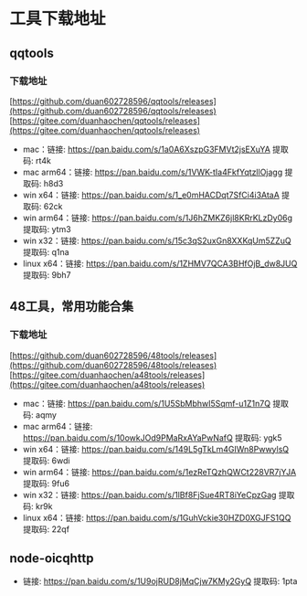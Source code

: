 # 工具下载地址

## qqtools

### 下载地址
[https://github.com/duan602728596/qqtools/releases](https://github.com/duan602728596/qqtools/releases)   
[https://gitee.com/duanhaochen/qqtools/releases](https://gitee.com/duanhaochen/qqtools/releases)
* mac：链接: https://pan.baidu.com/s/1a0A6XszpG3FMVt2jsEXuYA 提取码: rt4k
* mac arm64：链接: https://pan.baidu.com/s/1VWK-tIa4FkfYqtzllOjagg 提取码: h8d3
* win x64：链接: https://pan.baidu.com/s/1_e0mHACDqt7SfCi4i3AtaA 提取码: 62ck
* win arm64：链接: https://pan.baidu.com/s/1J6hZMKZ6jl8KRrKLzDy06g 提取码: ytm3
* win x32：链接: https://pan.baidu.com/s/15c3qS2uxGn8XXKqUm5ZZuQ 提取码: q1na
* linux x64：链接: https://pan.baidu.com/s/1ZHMV7QCA3BHfOjB_dw8JUQ 提取码: 9bh7

## 48工具，常用功能合集

### 下载地址
[https://github.com/duan602728596/48tools/releases](https://github.com/duan602728596/48tools/releases)   
[https://gitee.com/duanhaochen/a48tools/releases](https://gitee.com/duanhaochen/a48tools/releases)
* mac：链接: https://pan.baidu.com/s/1U5SbMbhwI5Sqmf-u1Z1n7Q 提取码: aqmy
* mac arm64：链接: https://pan.baidu.com/s/10owkJOd9PMaRxAYaPwNafQ 提取码: ygk5
* win x64：链接: https://pan.baidu.com/s/149L5gTkLm4GIWn8PwwylsQ 提取码: 6wdi
* win arm64：链接: https://pan.baidu.com/s/1ezReTQzhQWCt228VR7jYJA 提取码: 9fu6
* win x32：链接: https://pan.baidu.com/s/1lBf8FjSue4RT8iYeCpzGag 提取码: kr9k
* linux x64：链接: https://pan.baidu.com/s/1GuhVckie30HZD0XGJFS1QQ 提取码: 22qf

## node-oicqhttp

* 链接: https://pan.baidu.com/s/1U9ojRUD8jMqCjw7KMy2GyQ 提取码: 1pta
